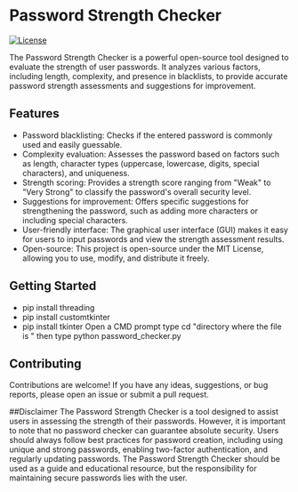# Password Strength Checker

[![License](https://img.shields.io/badge/license-MIT-blue.svg)](LICENSE)

The Password Strength Checker is a powerful open-source tool designed to evaluate the strength of user passwords. It analyzes various factors, including length, complexity, and presence in blacklists, to provide accurate password strength assessments and suggestions for improvement.

## Features

- Password blacklisting: Checks if the entered password is commonly used and easily guessable.
- Complexity evaluation: Assesses the password based on factors such as length, character types (uppercase, lowercase, digits, special characters), and uniqueness.
- Strength scoring: Provides a strength score ranging from "Weak" to "Very Strong" to classify the password's overall security level.
- Suggestions for improvement: Offers specific suggestions for strengthening the password, such as adding more characters or including special characters.
- User-friendly interface: The graphical user interface (GUI) makes it easy for users to input passwords and view the strength assessment results.
- Open-source: This project is open-source under the MIT License, allowing you to use, modify, and distribute it freely.

## Getting Started
- pip install threading
- pip install customtkinter
- pip install tkinter
Open a CMD prompt
type cd "directory where the file is "
then type python password_checker.py

## Contributing
Contributions are welcome! If you have any ideas, suggestions, or bug reports, please open an issue or submit a pull request.

##Disclaimer
The Password Strength Checker is a tool designed to assist users in assessing the strength of their passwords. However, it is important to note that no password checker can guarantee absolute security. Users should always follow best practices for password creation, including using unique and strong passwords, enabling two-factor authentication, and regularly updating passwords. The Password Strength Checker should be used as a guide and educational resource, but the responsibility for maintaining secure passwords lies with the user.
